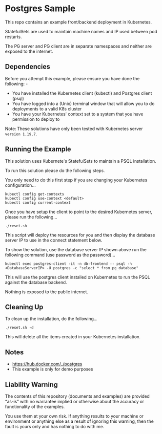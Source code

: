 Postgres Sample
===============

This repo contains an example front/backend deployment in Kubernetes.

StatefulSets are used to maintain machine names and IP used between pod restarts.

The PG server and PG client are in separate namespaces and neither are exposed to the internet.

Dependencies
------------
Before you attempt this example, please ensure you have done the following: -
- You have installed the Kubernetes client (kubectl) and Postgres client (psql)
- You have logged into a (Unix) terminal window that will allow you to do deployments to a valid K8s cluster
- You have your Kubernetes' context set to a system that you have permission to deploy to

Note: These solutions have only been tested with Kubernetes server `version 1.19.7`.

Running the Example
-------------------
This solution uses Kubernete's StatefulSets to maintain a PSQL installation.

To run this solution please do the following steps.

You only need to do this first step if you are changing your Kubernetes configuration...

    kubectl config get-contexts
    kubectl config use-context <default>
    kubectl config current-context

Once you have setup the client to point to the desired Kubernetes server, please run the following...

    ./reset.sh

This script will deploy the resources for you and then display the database server IP to use in the connect statement below.

To show the solution, use the database server IP shown above run the following command (use password as the password)...

    kubectl exec postgres-client -it -n db-frontend -- psql -h <DatabaseServerIP> -U postgres -c "select * from pg_database"

This will use the postgres client installed on Kubernetes to run the PSQL against the database backend. 

Nothing is exposed to the public internet.

Cleaning Up
-----------
To clean up the installation, do the following...

    ./reset.sh -d

This will delete all the items created in your Kubernetes installation.

Notes
-----
- https://hub.docker.com/_/postgres
- This example is only for demo purposes

Liability Warning
-----------------
The contents of this repository (documents and examples) are provided “as-is” with no warrantee implied 
or otherwise about the accuracy or functionality of the examples.

You use them at your own risk. If anything results to your machine or environment or anything else as a 
result of ignoring this warning, then the fault is yours only and has nothing to do with me.
